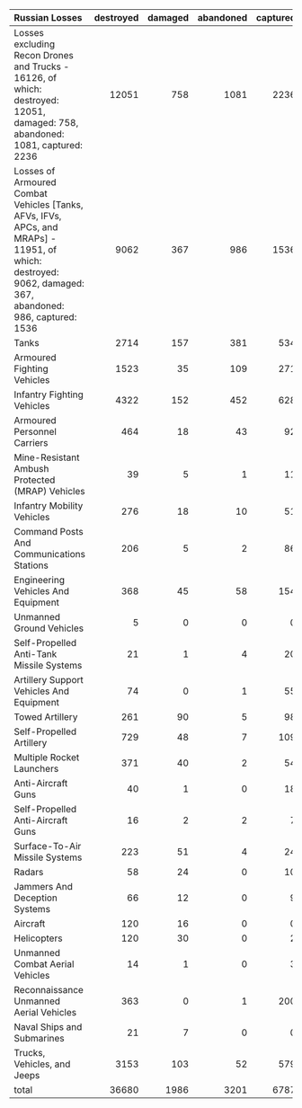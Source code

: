 | Russian Losses                                                                                                                                           |   destroyed |   damaged |   abandoned |   captured |   total |
|:---------------------------------------------------------------------------------------------------------------------------------------------------------|------------:|----------:|------------:|-----------:|--------:|
| Losses excluding Recon Drones and Trucks - 16126, of which: destroyed: 12051, damaged: 758, abandoned: 1081, captured: 2236                              |       12051 |       758 |        1081 |       2236 |   16126 |
| Losses of Armoured Combat Vehicles [Tanks, AFVs, IFVs, APCs, and MRAPs] - 11951, of which: destroyed: 9062, damaged: 367, abandoned: 986, captured: 1536 |        9062 |       367 |         986 |       1536 |   11951 |
| Tanks                                                                                                                                                    |        2714 |       157 |         381 |        534 |    3786 |
| Armoured Fighting Vehicles                                                                                                                               |        1523 |        35 |         109 |        271 |    1938 |
| Infantry Fighting Vehicles                                                                                                                               |        4322 |       152 |         452 |        628 |    5554 |
| Armoured Personnel Carriers                                                                                                                              |         464 |        18 |          43 |         92 |     617 |
| Mine-Resistant Ambush Protected  (MRAP) Vehicles                                                                                                         |          39 |         5 |           1 |         11 |      56 |
| Infantry Mobility Vehicles                                                                                                                               |         276 |        18 |          10 |         51 |     355 |
| Command Posts And Communications Stations                                                                                                                |         206 |         5 |           2 |         86 |     299 |
| Engineering Vehicles And Equipment                                                                                                                       |         368 |        45 |          58 |        154 |     625 |
| Unmanned Ground Vehicles                                                                                                                                 |           5 |         0 |           0 |          0 |       5 |
| Self-Propelled Anti-Tank Missile Systems                                                                                                                 |          21 |         1 |           4 |         20 |      46 |
| Artillery Support Vehicles And Equipment                                                                                                                 |          74 |         0 |           1 |         55 |     130 |
| Towed Artillery                                                                                                                                          |         261 |        90 |           5 |         98 |     454 |
| Self-Propelled Artillery                                                                                                                                 |         729 |        48 |           7 |        109 |     893 |
| Multiple Rocket Launchers                                                                                                                                |         371 |        40 |           2 |         54 |     467 |
| Anti-Aircraft Guns                                                                                                                                       |          40 |         1 |           0 |         18 |      59 |
| Self-Propelled Anti-Aircraft Guns                                                                                                                        |          16 |         2 |           2 |          7 |      27 |
| Surface-To-Air Missile Systems                                                                                                                           |         223 |        51 |           4 |         24 |     302 |
| Radars                                                                                                                                                   |          58 |        24 |           0 |         10 |      92 |
| Jammers And Deception Systems                                                                                                                            |          66 |        12 |           0 |          9 |      87 |
| Aircraft                                                                                                                                                 |         120 |        16 |           0 |          0 |     136 |
| Helicopters                                                                                                                                              |         120 |        30 |           0 |          2 |     152 |
| Unmanned Combat Aerial Vehicles                                                                                                                          |          14 |         1 |           0 |          3 |      18 |
| Reconnaissance Unmanned Aerial Vehicles                                                                                                                  |         363 |         0 |           1 |        200 |     564 |
| Naval Ships and Submarines                                                                                                                               |          21 |         7 |           0 |          0 |      28 |
| Trucks, Vehicles, and Jeeps                                                                                                                              |        3153 |       103 |          52 |        579 |    3887 |
| total                                                                                                                                                    |       36680 |      1986 |        3201 |       6787 |   48654 |